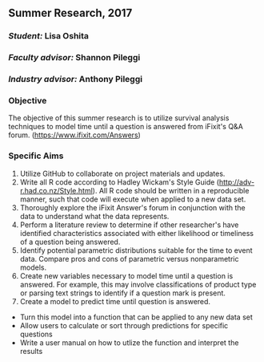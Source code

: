 ## Summer Research, 2017

### _Student:_ Lisa Oshita
### _Faculty advisor:_ Shannon Pileggi
### _Industry advisor:_ Anthony Pileggi

### Objective
The objective of this summer research is to utilize survival analysis techniques to model time until a question is answered from iFixit's Q&A forum.  (https://www.ifixit.com/Answers)

### Specific Aims
1.  Utilize GitHub to collaborate on project materials and updates.
3.  Write all R code according to Hadley Wickam's Style Guide (http://adv-r.had.co.nz/Style.html).  All R code should be written in a reproducible manner, such that code will execute when applied to a new data set. 
4.  Thoroughly explore the iFixit Answer's forum in conjunction with the data to understand what the data represents.
5.  Perform a literature review to determine if other researcher's have identified characteristics associated with either likelihood or timeliness of a question being answered.
6.  Identify potential parametric distributions suitable for the time to event data.  Compare pros and cons of parametric versus nonparametric models.
7.  Create new variables necessary to model time until a question is answered.  For example, this may involve classifications of product type or parsing text strings to identify if a question mark is present.      
8.  Create a model to predict time until question is answered.  
+ Turn this model into a function that can be applied to any new data set
+ Allow users to calculate or sort through predictions for specific questions
+ Write a user manual on how to utlize the function and interpret the results
